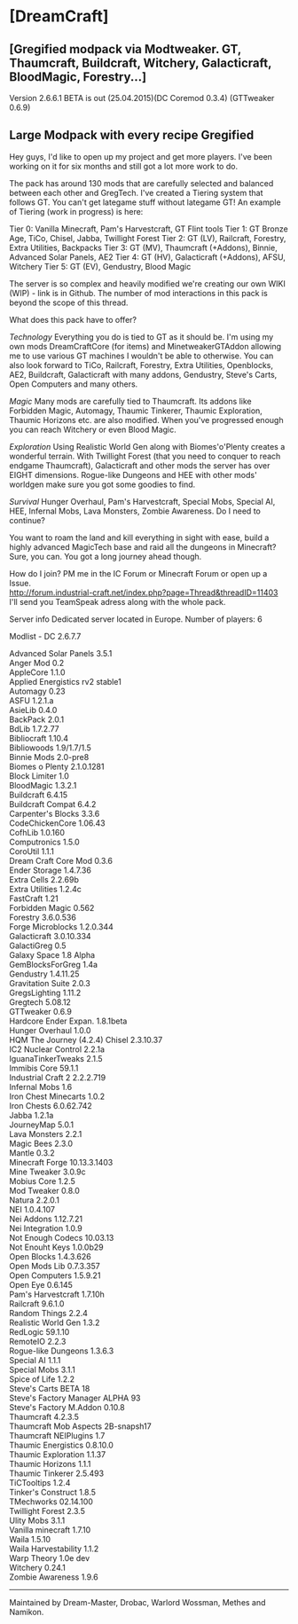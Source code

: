 [DreamCraft]
=

[Gregified modpack via Modtweaker. GT, Thaumcraft, Buildcraft, Witchery, Galacticraft, BloodMagic, Forestry...]
-


Version 2.6.6.1 BETA is out (25.04.2015)(DC Coremod 0.3.4) (GTTweaker 0.6.9)


Large Modpack with every recipe Gregified
-

Hey guys, I'd like to open up my project and get more players.
I've been working on it for six months and still got a lot more work to do.

The pack has around 130 mods that are carefully selected and balanced between each other and GregTech. I've created a Tiering system that follows GT. You can't get lategame stuff without lategame GT!
An example of Tiering (work in progress) is here:

Tier 0: Vanilla Minecraft, Pam's Harvestcraft, GT Flint tools
Tier 1: GT Bronze Age, TiCo, Chisel, Jabba, Twillight Forest
Tier 2: GT (LV), Railcraft, Forestry, Extra Utilities, Backpacks
Tier 3: GT (MV), Thaumcraft (+Addons), Binnie, Advanced Solar Panels, AE2
Tier 4: GT (HV), Galacticraft (+Addons), AFSU, Witchery
Tier 5: GT (EV), Gendustry, Blood Magic

The server is so complex and heavily modified we're creating our own WIKI (WIP) - link is in Github.
The number of mod interactions in this pack is beyond the scope of this thread.


What does this pack have to offer?

*Technology*
Everything you do is tied to GT as it should be. I'm using my own mods DreamCraftCore (for items) and MinetweakerGTAddon allowing me to use various GT machines I wouldn't be able to otherwise.
You can also look forward to TiCo, Railcraft, Forestry, Extra Utilities, Openblocks, AE2, Buildcraft, Galacticraft with many addons, Gendustry, Steve's Carts, Open Computers and many others.

*Magic*
Many mods are carefully tied to Thaumcraft. Its addons like Forbidden Magic, Automagy, Thaumic Tinkerer, Thaumic Exploration, Thaumic Horizons etc. are also modified.
When you've progressed enough you can reach Witchery or even Blood Magic.

*Exploration*
Using Realistic World Gen along with Biomes'o'Plenty creates a wonderful terrain. With Twillight Forest (that you need to conquer to reach endgame Thaumcraft), Galacticraft and other mods the server has over EIGHT dimensions.
Rogue-like Dungeons and HEE with other mods' worldgen make sure you got some goodies to find.

*Survival*
Hunger Overhaul, Pam's Harvestcraft, Special Mobs, Special AI, HEE, Infernal Mobs, Lava Monsters, Zombie Awareness. Do I need to continue?

You want to roam the land and kill everything in sight with ease, build a highly advanced MagicTech base and raid all the dungeons in Minecraft? Sure, you can. You got a long journey ahead though.


How do I join?
PM me in the IC Forum or Minecraft Forum or open up a Issue.<BR>
http://forum.industrial-craft.net/index.php?page=Thread&threadID=11403<BR>
I'll send you TeamSpeak adress along with the whole pack.


Server info
Dedicated server located in Europe.
Number of players: 6


Modlist - DC 2.6.7.7

Advanced Solar Panels 3.5.1<BR>
Anger Mod 0.2<BR>
AppleCore 1.1.0<BR>
Applied Energistics rv2 stable1<BR>
Automagy 0.23<BR>
ASFU 1.2.1.a<BR>
AsieLib 0.4.0<BR>
BackPack 2.0.1<BR>
BdLib 1.7.2.77<BR>
Bibliocraft 1.10.4<BR>
Bibliowoods 1.9/1.7/1.5<BR>
Binnie Mods 2.0-pre8<BR>
Biomes o Plenty 2.1.0.1281<BR>
Block Limiter 1.0<BR>
BloodMagic 1.3.2.1<BR>
Buildcraft 6.4.15<BR>
Buildcraft Compat 6.4.2<BR>
Carpenter's Blocks 3.3.6<BR>
CodeChickenCore 1.06.43<BR>
CofhLib 1.0.160<BR>
Computronics 1.5.0<BR>
CoroUtil 1.1.1<BR>
Dream Craft Core Mod 0.3.6<BR>
Ender Storage 1.4.7.36<BR>
Extra Cells 2.2.69b<BR>
Extra Utilities 1.2.4c<BR>
FastCraft 1.21<BR>
Forbidden Magic 0.562<BR>
Forestry 3.6.0.536<BR>
Forge Microblocks 1.2.0.344<BR>
Galacticraft 3.0.10.334<BR>
GalactiGreg 0.5<BR>
Galaxy Space 1.8 Alpha<BR>
GemBlocksForGreg 1.4a<BR>
Gendustry 1.4.11.25<BR>
Gravitation Suite 2.0.3<BR>
GregsLighting 1.11.2<BR>
Gregtech 5.08.12<BR>
GTTweaker 0.6.9<BR>
Hardcore Ender Expan. 1.8.1beta<BR>
Hunger Overhaul 1.0.0<BR>
HQM The Journey (4.2.4)
Chisel 2.3.10.37<BR>
IC2 Nuclear Control 2.2.1a<BR>
IguanaTinkerTweaks 2.1.5<BR>
Immibis Core 59.1.1<BR>
Industrial Craft 2 2.2.2.719<BR>
Infernal Mobs 1.6<BR>
Iron Chest Minecarts 1.0.2<BR>
Iron Chests 6.0.62.742<BR>
Jabba 1.2.1a<BR>
JourneyMap 5.0.1<BR>
Lava Monsters 2.2.1<BR>
Magic Bees 2.3.0<BR>
Mantle 0.3.2<BR>
Minecraft Forge 10.13.3.1403<BR>
Mine Tweaker 3.0.9c<BR>
Mobius Core 1.2.5<BR>
Mod Tweaker 0.8.0<BR>
Natura 2.2.0.1<BR>
NEI 1.0.4.107<BR>
Nei Addons 1.12.7.21<BR>
Nei Integration 1.0.9<BR>
Not Enough Codecs 10.03.13<BR>
Not Enouht Keys 1.0.0b29<BR>
Open Blocks 1.4.3.626<BR>
Open Mods Lib 0.7.3.357<BR>
Open Computers 1.5.9.21<BR>
Open Eye 0.6.145<BR>
Pam's Harvestcraft 1.7.10h<BR>
Railcraft 9.6.1.0<BR>
Random Things 2.2.4<BR>
Realistic World Gen 1.3.2<BR>
RedLogic 59.1.10<BR>
RemoteIO 2.2.3<BR>
Rogue-like Dungeons 1.3.6.3<BR>
Special AI 1.1.1<BR>
Special Mobs 3.1.1<BR>
Spice of Life 1.2.2<BR>
Steve's Carts BETA 18<BR>
Steve's Factory Manager ALPHA 93<BR>
Steve's Factory M.Addon 0.10.8<BR>
Thaumcraft 4.2.3.5<BR>
Thaumcraft Mob Aspects 2B-snapsh17<BR>
Thaumcraft NEIPlugins 1.7<BR>
Thaumic Energistics 0.8.10.0<BR>
Thaumic Exploration 1.1.37<BR>
Thaumic Horizons 1.1.1<BR>
Thaumic Tinkerer 2.5.493<BR>
TiCTooltips 1.2.4<BR>
Tinker's Construct 1.8.5<BR>
TMechworks 02.14.100<BR>
Twillight Forest 2.3.5<BR>
Ulity Mobs 3.1.1<BR>
Vanilla minecraft 1.7.10<BR>
Waila 1.5.10<BR>
Waila Harvestability 1.1.2<BR>
Warp Theory 1.0e dev<BR>
Witchery 0.24.1<BR>
Zombie Awareness 1.9.6<BR>

---

Maintained by Dream-Master, Drobac, Warlord Wossman, Methes and Namikon.
